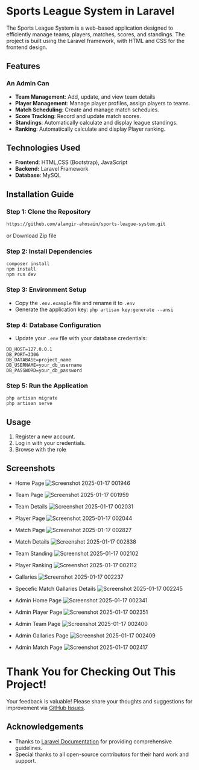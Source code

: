 
# Sports League System in Laravel
The Sports League System is a web-based application designed to efficiently manage teams, players, matches, scores, and standings. The project is built using the Laravel framework, with HTML and CSS for the frontend design.

## Features
### An Admin Can
- **Team Management**: Add, update, and view team details
- **Player Management**: Manage player profiles, assign players to teams.
- **Match Scheduling**: Create and manage match schedules.
- **Score Tracking**: Record and update match scores.
- **Standings**: Automatically calculate and display league standings.
- **Ranking**: Automatically calculate and display Player ranking.

## Technologies Used
- **Frontend**: HTML,CSS (Bootstrap), JavaScript
- **Backend:** Laravel Framework
- **Database**: MySQL
## Installation Guide

### Step 1: Clone the Repository
```bash
https://github.com/alamgir-ahosain/sports-league-system.git
 ```
or Download Zip file

### Step 2: Install Dependencies
```
composer install
npm install
npm run dev
 ```

### Step 3: Environment Setup
- Copy the ``` .env.example ``` file and rename it to ``` .env ```
- Generate the application key: ```php artisan key:generate --ansi ```
 
### Step 4: Database Configuration 
 - Update your ```.env``` file with your database credentials:
 ``` DB_CONNECTION=mysql
DB_HOST=127.0.0.1
DB_PORT=3306
DB_DATABASE=project_name
DB_USERNAME=your_db_username
DB_PASSWORD=your_db_password
```
### Step 5: Run the Application
```
php artisan migrate
php artisan serve
 ```

## Usage
1. Register a new account.
2. Log in with your credentials.
3. Browse with the role

## Screenshots

- Home Page
  ![Screenshot 2025-01-17 001946](https://github.com/user-attachments/assets/b6480db7-482b-4bff-85ec-b74df0287b84)
- Team Page
  ![Screenshot 2025-01-17 001959](https://github.com/user-attachments/assets/74c0c48e-80f3-4f09-93ee-ed289d9af354)
- Team Details
![Screenshot 2025-01-17 002031](https://github.com/user-attachments/assets/b1aac3c8-ab62-4ec2-842f-50fbc72ff551)
- Player Page
![Screenshot 2025-01-17 002044](https://github.com/user-attachments/assets/cd583daa-d4b5-4221-9335-4d407193f7f0)
- Match Page
  ![Screenshot 2025-01-17 002827](https://github.com/user-attachments/assets/958dd56b-5828-43c5-b95e-1ad1aa820dda)

- Match Details
![Screenshot 2025-01-17 002838](https://github.com/user-attachments/assets/3c14d34a-fb13-4083-a8cc-1bc256675162)
- Team Standing
  ![Screenshot 2025-01-17 002102](https://github.com/user-attachments/assets/a3d00534-ab10-4b13-8a92-c760a2788a1c)
- Player Ranking
  ![Screenshot 2025-01-17 002112](https://github.com/user-attachments/assets/bc8c25ca-6780-4bbd-9374-ffc927fb7a6e)

- Gallaries
  ![Screenshot 2025-01-17 002237](https://github.com/user-attachments/assets/41e4a7f2-335c-4753-bff9-e8a4d17c8401)
- Specefic Match Gallaries Details
![Screenshot 2025-01-17 002245](https://github.com/user-attachments/assets/fb2383f3-0eca-488e-bde1-8ef3266ea628)
- Admin Home Page
  ![Screenshot 2025-01-17 002341](https://github.com/user-attachments/assets/871e3cb7-d499-4dfc-acbe-e5e5668c9438)

- Admin Player Page
  ![Screenshot 2025-01-17 002351](https://github.com/user-attachments/assets/1bdfd493-da89-462d-988e-e626341043fa)

 - Admin Team Page
   ![Screenshot 2025-01-17 002400](https://github.com/user-attachments/assets/acf64ebe-51c1-4cad-b328-7172043fec87)
- Admin Gallaries Page
  ![Screenshot 2025-01-17 002409](https://github.com/user-attachments/assets/f078b602-eb98-46c7-8aa5-a43751199395)
- Admin Match Page
  ![Screenshot 2025-01-17 002417](https://github.com/user-attachments/assets/c6c25664-b440-482e-a11e-2ee4d87d2b22)


# Thank You for Checking Out This Project!
Your feedback is valuable! Please share your thoughts and suggestions for improvement via [GitHub Issues](https://github.com/alamgir-ahosain/sports-league-system/issues).

## Acknowledgements
- Thanks to [Laravel Documentation](https://laravel.com/docs) for providing comprehensive guidelines.
- Special thanks to all open-source contributors for their hard work and support.








